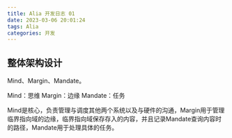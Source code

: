 ```yaml
---
title: Alia 开发日志 01
date: 2023-03-06 20:01:24
tags: Alia
categories: 开发
---
```


## 整体架构设计

Mind、Margin、Mandate。

Mind：思维
Margin：边缘
Mandate：任务

Mind是核心，负责管理与调度其他两个系统以及与硬件的沟通，Margin用于管理临界指向域的边缘，临界指向域保存存入的内容，并且记录Mandate查询内容时的路径，Mandate用于处理具体的任务。